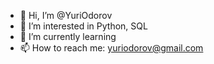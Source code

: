 - 👋 Hi, I’m @YuriOdorov
- 👀 I’m interested in Python, SQL
- 🌱 I’m currently learning
- 📫 How to reach me: yuriodorov@gmail.com

<!---
YuriOdorov/YuriOdorov is a ✨ special ✨ repository because its `README.md` (this file) appears on your GitHub profile.
You can click the Preview link to take a look at your changes.
--->
